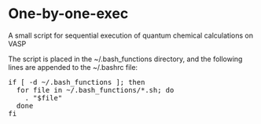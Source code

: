 # One-by-one-exec

A small script for sequential execution of quantum chemical calculations on VASP

The script is placed in the ~/.bash_functions directory,  and the following lines are appended to the ~/.bashrc file:

<pre>
if [ -d ~/.bash_functions ]; then
  for file in ~/.bash_functions/*.sh; do
    . "$file"
  done
fi
</pre>
